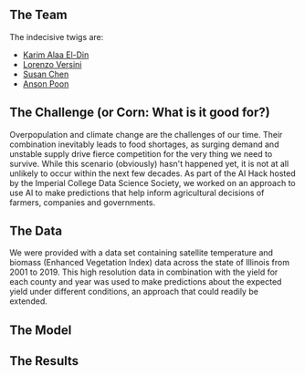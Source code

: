 ## The Team

The indecisive twigs are:
* [Karim Alaa El-Din](https://github.com/karimaed)
* [Lorenzo Versini](https://github.com/versolollo)
* [Susan Chen](https://github.com/xiousangchen)
* [Anson Poon](https://github.com/ansonpoon166)

## The Challenge (or Corn: What is it good for?)

Overpopulation and climate change are the challenges of our time. Their combination inevitably leads to food shortages, as surging demand and unstable supply drive fierce competition for the very thing we need to survive. While this scenario (obviously) hasn't happened yet, it is not at all unlikely to occur within the next few decades. As part of the AI Hack hosted by the Imperial College Data Science Society, we worked on an approach to use AI to make predictions that help inform agricultural decisions of farmers, companies and governments.

## The Data

We were provided with a data set containing satellite temperature and biomass (Enhanced Vegetation Index) data across the state of Illinois from 2001 to 2019. This high resolution data in combination with the yield for each county and year was used to make predictions about the expected yield under different conditions, an approach that could readily be extended.


## The Model


## The Results


